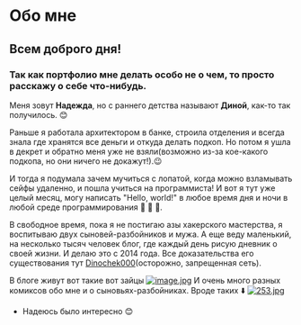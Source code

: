 # Обо мне

## Всем доброго дня!
### Так как портфолио мне делать особо не о чем, то просто расскажу о себе что-нибудь.

Меня зовут **Надежда**, но с раннего детства называют **Диной**, как-то так получилось. :blush:

Раньше я работала архитектором в банке, строила отделения и всегда знала где хранятся все деньги и откуда делать подкоп. Но потом я ушла в декрет и обратно меня уже не взяли(возможно из-за кое-какого подкопа, но они ничего не докажут!).:wink: 

И тогда я подумала зачем мучиться с лопатой, когда можно взламывать сейфы удаленно, и пошла учиться на программиста! И вот я тут уже целый месяц, могу написать "Hello, world!" в любое время дня и ночи в любой среде программирования :metal: :metal: :metal:.

В свободное время, пока я не постигаю азы хакерского мастерства, я воспитываю двух сыновей-разбойников и мужа. А еще веду маленький, на несколько тысяч человек блог, где каждый день рисую дневник о своей жизни. И делаю это с 2014 года. Все доказательства его существования тут [Dinochek000](www.instagram.com/dinochek000)(осторожно, запрещенная сеть).

В блоге живут вот такие вот зайцы [![image.jpg](https://i.postimg.cc/D0cZ4hFX/image.jpg)](https://postimg.cc/dZLvgzhs)
И очень много разных комиксов обо мне и о сыновьях-разбойниках. Вроде таких :arrow_down:
[![253.jpg](https://i.postimg.cc/kMyXcn3V/253.jpg)](https://postimg.cc/PNPjfnqh)

- Надеюсь было интересно :blush:
